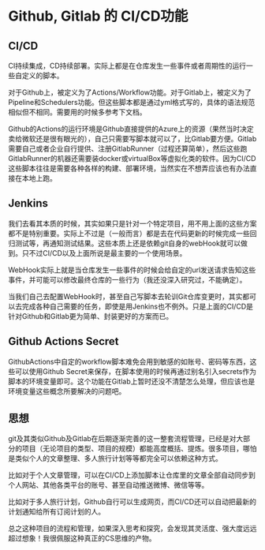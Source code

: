 # Github, Gitlab 的 CI/CD功能

## CI/CD

CI持续集成，CD持续部署。实际上都是在仓库发生一些事件或者周期性的运行一些自定义的脚本。

对于Github上，被定义为了Actions/Workflow功能。对于Gitlab上，被定义为了Pipeline和Schedulers功能。但这些脚本都是通过yml格式写的，具体的语法规范相似但不相同。需要用的时候多参考下文档。

Github的Actions的运行环境是Github直接提供的Azure上的资源（果然当时决定卖给微软还是很有眼光的），自己只需要写脚本就可以了，比Gitlab要方便。Gitlab需要自己或者企业自行提供、注册GitlabRunner（过程还算简单），然后这些跑GitlabRunner的机器还需要装docker或virtualBox等虚拟化类的软件。因为CI/CD这些脚本往往是需要各种各样的构建、部署环境，当然实在不想弄应该也有办法直接在本地上跑。

## Jenkins

我们去看其本质的时候，其实如果只是针对一个特定项目，用不用上面的这些方案都不是特别重要。实际上不过是（一般而言）都是去在代码更新的时候完成一些回归测试等，再通知测试结果。这些本质上还是依赖git自身的webHook就可以做到。只不过CI/CD以及上面所说是最主要的一个使用场景。

WebHook实际上就是当仓库发生一些事件的时候会给自定的url发送请求告知这些事件，并可能可以修改最终仓库的一些行为（我还没深入研究过，不能确定）。

当我们自己去配置WebHook时，甚至自己写脚本去轮训Git仓库变更时，其实都可以去完成各种自己需要的任务，即使是用Jenkins也不例外。只是上面的CI/CD是针对Github和Gitlab更为简单、封装更好的方案而已。

## Github Actions Secret

GithubActions中自定的workflow脚本难免会用到敏感的如账号、密码等东西，这些可以使用Github Secret来保存，在脚本使用的时候再通过别名引入secrets作为脚本的环境变量即可。这个功能在Gitlab上暂时还没不清楚怎么处理，但应该也是环境变量这些概念所要解决的问题吧。

## 思想

git及其类似Github及Gitlab在后期逐渐完善的这一整套流程管理，已经是对大部分的项目（无论项目的类型、项目的规模）都能高度概括、提炼。很多项目，哪怕是类似个人的文章整理、多人旅行计划等等都完全可以依赖这种方式。

比如对于个人文章管理，可以在CI/CD上添加脚本让仓库里的文章全部自动同步到个人网站、其他各类平台的账号、甚至自动推送微博、微信等等。

比如对于多人旅行计划，Github自行可以生成网页，而CI/CD还可以自动把最新的计划通知给所有订阅计划的人。

总之这种项目的流程和管理，如果深入思考和探究，会发现其灵活度、强大度远远超过想象！我很佩服这种真正的CS思维的产物。